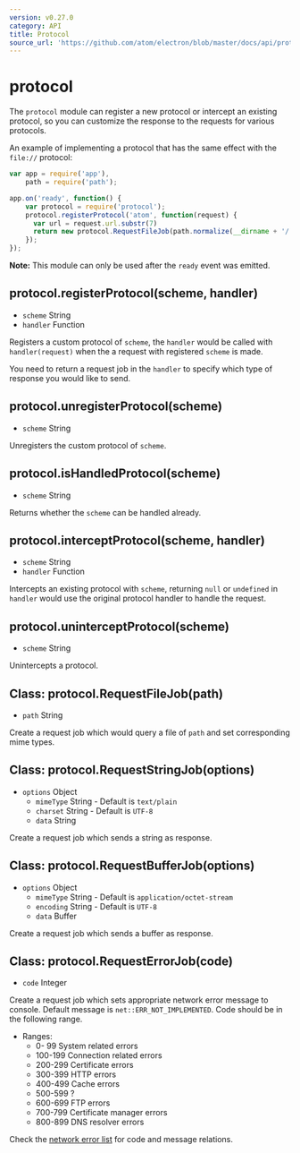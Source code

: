 ```yaml
---
version: v0.27.0
category: API
title: Protocol
source_url: 'https://github.com/atom/electron/blob/master/docs/api/protocol.md'
---
```


# protocol

The `protocol` module can register a new protocol or intercept an existing
protocol, so you can customize the response to the requests for various protocols.

An example of implementing a protocol that has the same effect with the
`file://` protocol:

```javascript
var app = require('app'),
    path = require('path');

app.on('ready', function() {
    var protocol = require('protocol');
    protocol.registerProtocol('atom', function(request) {
      var url = request.url.substr(7)
      return new protocol.RequestFileJob(path.normalize(__dirname + '/' + url));
    });
});
```

**Note:** This module can only be used after the `ready` event
was emitted.

## protocol.registerProtocol(scheme, handler)

* `scheme` String
* `handler` Function

Registers a custom protocol of `scheme`, the `handler` would be called with
`handler(request)` when the a request with registered `scheme` is made.

You need to return a request job in the `handler` to specify which type of
response you would like to send.

## protocol.unregisterProtocol(scheme)

* `scheme` String

Unregisters the custom protocol of `scheme`.

## protocol.isHandledProtocol(scheme)

* `scheme` String

Returns whether the `scheme` can be handled already.

## protocol.interceptProtocol(scheme, handler)

* `scheme` String
* `handler` Function

Intercepts an existing protocol with `scheme`, returning `null` or `undefined`
in `handler` would use the original protocol handler to handle the request.

## protocol.uninterceptProtocol(scheme)

* `scheme` String

Unintercepts a protocol.

## Class: protocol.RequestFileJob(path)

* `path` String

Create a request job which would query a file of `path` and set corresponding
mime types.

## Class: protocol.RequestStringJob(options)

* `options` Object
  * `mimeType` String - Default is `text/plain`
  * `charset` String - Default is `UTF-8`
  * `data` String

Create a request job which sends a string as response.

## Class: protocol.RequestBufferJob(options)

* `options` Object
  * `mimeType` String - Default is `application/octet-stream`
  * `encoding` String - Default is `UTF-8`
  * `data` Buffer

Create a request job which sends a buffer as response.

## Class: protocol.RequestErrorJob(code)

* `code` Integer

Create a request job which sets appropriate network error message to console.
Default message is `net::ERR_NOT_IMPLEMENTED`. Code should be in the following 
range.

* Ranges:
  * 0- 99 System related errors
  * 100-199 Connection related errors
  * 200-299 Certificate errors
  * 300-399 HTTP errors
  * 400-499 Cache errors
  * 500-599 ?
  * 600-699 FTP errors
  * 700-799 Certificate manager errors
  * 800-899 DNS resolver errors

Check the [network error list](https://code.google.com/p/chromium/codesearch#chromium/src/net/base/net_error_list.h) for code and message relations.

